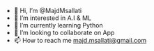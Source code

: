 - 👋 Hi, I’m @MajdMsallati
- 👀 I’m interested in A.I & ML
- 🌱 I’m currently learning Python
- 💞️ I’m looking to collaborate on App
- 📫 How to reach me majd.msallati@gmail.com

<!---
MajdMsallati/MajdMsallati is a ✨ special ✨ repository because its `README.md` (this file) appears on your GitHub profile.
You can click the Preview link to take a look at your changes.
--->
